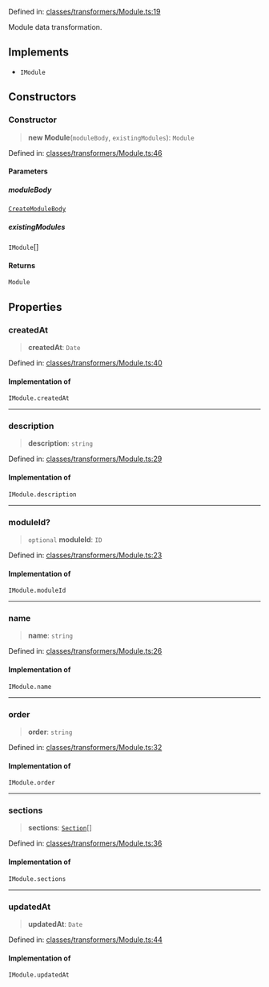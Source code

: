 Defined in: [classes/transformers/Module.ts:19](https://github.com/continuousactivelearning/vibe/blob/ba7fd29459f44e164192b6f3b1178ced23288f0a/backend/src/modules/courses/classes/transformers/Module.ts#L19)

Module data transformation.

## Implements

- `IModule`

## Constructors

### Constructor

> **new Module**(`moduleBody`, `existingModules`): `Module`

Defined in: [classes/transformers/Module.ts:46](https://github.com/continuousactivelearning/vibe/blob/ba7fd29459f44e164192b6f3b1178ced23288f0a/backend/src/modules/courses/classes/transformers/Module.ts#L46)

#### Parameters

##### moduleBody

[`CreateModuleBody`](../Validators/ModuleValidators/CreateModuleBody.md)

##### existingModules

`IModule`[]

#### Returns

`Module`

## Properties

### createdAt

> **createdAt**: `Date`

Defined in: [classes/transformers/Module.ts:40](https://github.com/continuousactivelearning/vibe/blob/ba7fd29459f44e164192b6f3b1178ced23288f0a/backend/src/modules/courses/classes/transformers/Module.ts#L40)

#### Implementation of

`IModule.createdAt`

***

### description

> **description**: `string`

Defined in: [classes/transformers/Module.ts:29](https://github.com/continuousactivelearning/vibe/blob/ba7fd29459f44e164192b6f3b1178ced23288f0a/backend/src/modules/courses/classes/transformers/Module.ts#L29)

#### Implementation of

`IModule.description`

***

### moduleId?

> `optional` **moduleId**: `ID`

Defined in: [classes/transformers/Module.ts:23](https://github.com/continuousactivelearning/vibe/blob/ba7fd29459f44e164192b6f3b1178ced23288f0a/backend/src/modules/courses/classes/transformers/Module.ts#L23)

#### Implementation of

`IModule.moduleId`

***

### name

> **name**: `string`

Defined in: [classes/transformers/Module.ts:26](https://github.com/continuousactivelearning/vibe/blob/ba7fd29459f44e164192b6f3b1178ced23288f0a/backend/src/modules/courses/classes/transformers/Module.ts#L26)

#### Implementation of

`IModule.name`

***

### order

> **order**: `string`

Defined in: [classes/transformers/Module.ts:32](https://github.com/continuousactivelearning/vibe/blob/ba7fd29459f44e164192b6f3b1178ced23288f0a/backend/src/modules/courses/classes/transformers/Module.ts#L32)

#### Implementation of

`IModule.order`

***

### sections

> **sections**: [`Section`](Section.md)[]

Defined in: [classes/transformers/Module.ts:36](https://github.com/continuousactivelearning/vibe/blob/ba7fd29459f44e164192b6f3b1178ced23288f0a/backend/src/modules/courses/classes/transformers/Module.ts#L36)

#### Implementation of

`IModule.sections`

***

### updatedAt

> **updatedAt**: `Date`

Defined in: [classes/transformers/Module.ts:44](https://github.com/continuousactivelearning/vibe/blob/ba7fd29459f44e164192b6f3b1178ced23288f0a/backend/src/modules/courses/classes/transformers/Module.ts#L44)

#### Implementation of

`IModule.updatedAt`
